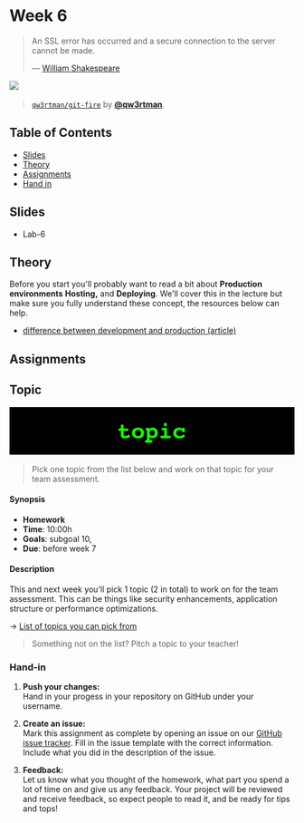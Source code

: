 # Week 6

> An SSL error has occurred and a secure connection to the server
> cannot be made.
>
> — [William Shakespeare][quote-author]


[![][inspiration-cover]][inspiration-link]

> [`qw3rtman/git-fire`][inspiration-link] by
> [**@qw3rtman**][inspiration-author].

## Table of Contents

*  [Slides](#slides)
*  [Theory](#theory)
*  [Assignments](#assignments)
*  [Hand in](#hand-in)

## Slides
* Lab-6

## Theory

Before you start you'll probably want to read a bit about **Production environments** **Hosting,** and **Deploying**. We'll cover this in the lecture but make sure you fully understand these concept, the resources below can help.

*  [difference between development and production (article)](https://nodejs.dev/nodejs-the-difference-between-development-and-production)

## Assignments

## Topic

![Topic banner](/assets/banners/topic.jpg)

> Pick one topic from the list below and work on that topic for your team assessment.

#### Synopsis

*   **Homework**
*   **Time**: 10:00h
*   **Goals**: subgoal 10,
*   **Due**: before week 7

#### Description
This and next week you'll pick 1 topic (2 in total) to work on for the team assessment. This can be things like security enhancements, application structure or performance optimizations.

→ [List of topics you can pick from][topics]

> Something not on the list? Pitch a topic to your teacher!

### Hand-in

1. **Push your changes:**  
Hand in your progess in your repository on GitHub under your username.

1. **Create an issue:**  
Mark this assignment as complete by opening an issue on our [GitHub issue tracker][issues]. Fill in the issue template with the correct information. Include what you did in the description of the issue.

1. **Feedback:**  
Let us know what you thought of the homework, what part you spend a lot of time on and give us any feedback. Your project will be reviewed and receive feedback, so expect people to read it, and be ready for tips and tops!

[quote-author]: https://twitter.com/shatterfront/status/816065700577972224
[inspiration-cover]: assets/images/git-fire.jpg
[inspiration-link]: https://github.com/qw3rtman/git-fire
[inspiration-author]: https://github.com/qw3rtman

[pug]: https://pugjs.org/api/getting-started.html
[ejs]: https://ejs.co/
[handlebars]: https://handlebarsjs.com/
[guide]: https://expressjs.com/en/guide/routing.html
[workshopper]: https://github.com/azat-co/expressworks
[query]: https://www.youtube.com/watch?v=zDovsTG2a7g
[template]: https://expressjs.com/en/guide/using-template-engines.html
[issues]: https://github.com/cmda-bt/be-course-18-19/issues/new/choose

[body]: https://www.npmjs.com/package/body-parser
[multer]: https://www.npmjs.com/package/multer#readme
[drawings]: https://docs.google.com/drawings
[session]: https://github.com/expressjs/session
[topics]: https://dlo.mijnhva.nl/d2l/le/content/32096/viewContent/251675/View
